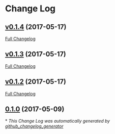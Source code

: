 # Change Log

## [v0.1.4](https://github.com/efigence/cracklib_reloaded/tree/v0.1.4) (2017-05-17)
[Full Changelog](https://github.com/efigence/cracklib_reloaded/compare/v0.1.3...v0.1.4)

## [v0.1.3](https://github.com/efigence/cracklib_reloaded/tree/v0.1.3) (2017-05-17)
[Full Changelog](https://github.com/efigence/cracklib_reloaded/compare/v0.1.2...v0.1.3)

## [v0.1.2](https://github.com/efigence/cracklib_reloaded/tree/v0.1.2) (2017-05-17)
[Full Changelog](https://github.com/efigence/cracklib_reloaded/compare/0.1.0...v0.1.2)

## [0.1.0](https://github.com/efigence/cracklib_reloaded/tree/0.1.0) (2017-05-09)


\* *This Change Log was automatically generated by [github_changelog_generator](https://github.com/skywinder/Github-Changelog-Generator)*
